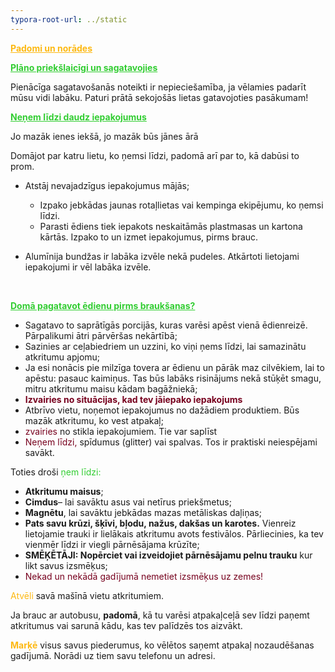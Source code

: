 ```yaml
---
typora-root-url: ../static
---
```


<span class="center" style="color:#fdb913;"><u>**Padomi un norādes**</u></span>



<span style="color:limegreen;"><u>**Plāno priekšlaicīgi un sagatavojies**</u></span>

Pienācīga sagatavošanās noteikti ir nepieciešamība, ja vēlamies padarīt mūsu vidi labāku. Paturi prātā sekojošās lietas gatavojoties pasākumam!



<span style="color:limegreen;"><u>**Neņem līdzi daudz iepakojumus**</u></span>

Jo mazāk ienes iekšā, jo mazāk būs jānes ārā

Domājot par katru lietu, ko ņemsi līdzi, padomā arī par to, kā dabūsi to prom.

- Atstāj nevajadzīgus iepakojumus mājās;

  - Izpako jebkādas jaunas rotaļlietas vai kempinga ekipējumu, ko ņemsi līdzi.
  - Parasti ēdiens tiek iepakots neskaitāmās plastmasas un kartona kārtās. Izpako to un izmet iepakojumus, pirms brauc.

- Alumīnija bundžas ir labāka izvēle nekā pudeles. Atkārtoti lietojami iepakojumi ir vēl labāka izvēle.

  ​

<span style="color:limegreen;"><u>**Domā pagatavot ēdienu pirms braukšanas?**</u></span>

- Sagatavo to saprātīgās porcijās, kuras varēsi apēst vienā ēdienreizē. Pārpalikumi ātri pārvēršas nekārtībā;
- Sazinies ar ceļabiedriem un uzzini, ko viņi ņems līdzi, lai samazinātu atkritumu apjomu;
- Ja esi nonācis pie milzīga tovera ar ēdienu un pārāk maz cilvēkiem, lai to apēstu: pasauc kaimiņus. Tas būs labāks risinājums nekā stūķēt smagu, mitru atkritumu maisu kādam bagāžniekā;
- <span style="color:#77011e;">**Izvairies no situācijas, kad tev jāiepako iepakojums**</span>
- Atbrīvo vietu, noņemot iepakojumus no dažādiem produktiem. Būs mazāk atkritumu, ko vest atpakaļ;
- <span style="color:#77011e;">zvairies</span> no stikla iepakojumiem. Tie var saplīst
- <span style="color:#77011e;">Neņem līdzi, </span>spīdumus (glitter) vai spalvas. Tos ir praktiski neiespējami savākt.



Toties droši <span style="color:limegreen;">ņem līdzi:</span>

- **Atkritumu maisus**;
- **Cimdus**– lai savāktu asus vai netīrus priekšmetus;
- **Magnētu**, lai savāktu jebkādas mazas metāliskas daļiņas;
- **Pats savu krūzi, šķīvi, bļodu, nažus, dakšas un karotes.** Vienreiz lietojamie trauki ir lielākais atkritumu avots festivālos. Pārliecinies, ka tev vienmēr līdzi ir viegli pārnēsājama krūzīte;
- **SMĒĶĒTĀJI: Nopērciet vai izveidojiet pārnēsājamu pelnu trauku** kur likt savus izsmēķus;
- <span style="color:#77011e;">Nekad un nekādā gadījumā nemetiet izsmēķus uz zemes!</span>

<span style="color:#fdb913;">Atvēli</span> savā mašīnā vietu atkritumiem.

Ja brauc ar autobusu, **padomā**, kā tu varēsi atpakaļceļā sev līdzi paņemt atkritumus vai sarunā kādu, kas tev palīdzēs tos aizvākt.

<span style="color:#fdb913;">**Marķē**</span> visus savus piederumus, ko vēlētos saņemt atpakaļ nozaudēšanas gadījumā. Norādi uz tiem savu telefonu un adresi.






